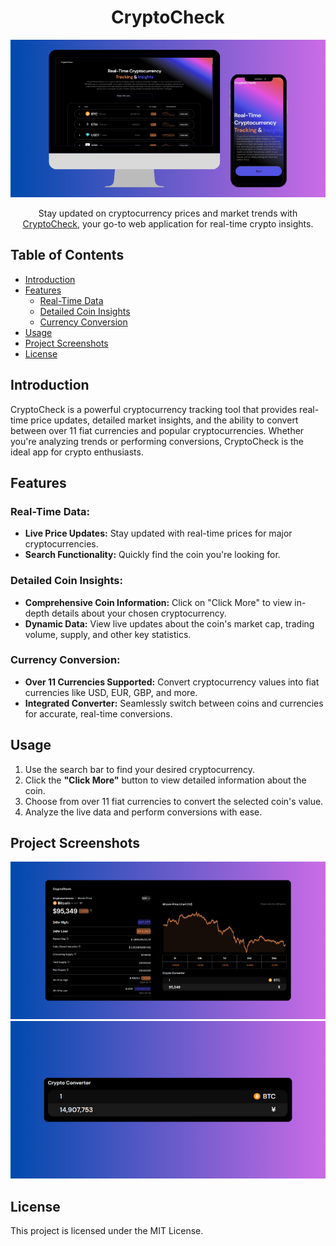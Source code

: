 <h1 align="center">CryptoCheck</h1>

<div align="center">
  <img src="src/assets/readme/readme1.png" alt="Screenshot of the CryptoCheck" width="600">
  <p>Stay updated on cryptocurrency prices and market trends with <a href="https://cryptocheck.vercel.app/" target="_blank" rel="noopener noreferrer">CryptoCheck</a>, your go-to web application for real-time crypto insights.</p>
</div>

## Table of Contents
- [Introduction](#introduction)
- [Features](#features)
  - [Real-Time Data](#real-time-data)
  - [Detailed Coin Insights](#detailed-coin-insights)
  - [Currency Conversion](#currency-conversion)
- [Usage](#usage)
- [Project Screenshots](#project-screenshots)
- [License](#license)

## Introduction
CryptoCheck is a powerful cryptocurrency tracking tool that provides real-time price updates, detailed market insights, and the ability to convert between over 11 fiat currencies and popular cryptocurrencies. Whether you're analyzing trends or performing conversions, CryptoCheck is the ideal app for crypto enthusiasts.

## Features

### Real-Time Data:
- **Live Price Updates:** Stay updated with real-time prices for major cryptocurrencies.
- **Search Functionality:** Quickly find the coin you're looking for.

### Detailed Coin Insights:
- **Comprehensive Coin Information:** Click on "Click More" to view in-depth details about your chosen cryptocurrency.
- **Dynamic Data:** View live updates about the coin's market cap, trading volume, supply, and other key statistics.

### Currency Conversion:
- **Over 11 Currencies Supported:** Convert cryptocurrency values into fiat currencies like USD, EUR, GBP, and more.
- **Integrated Converter:** Seamlessly switch between coins and currencies for accurate, real-time conversions.

## Usage
1. Use the search bar to find your desired cryptocurrency.
2. Click the **"Click More"** button to view detailed information about the coin.
3. Choose from over 11 fiat currencies to convert the selected coin's value.
4. Analyze the live data and perform conversions with ease.

## Project Screenshots

<div>
  <img src="src/assets/readme/readme2.png" alt="Screenshot of the CryptoCheck 2" width="800">
  <img src="src/assets/readme/readme4.png" alt="Screenshot of the CryptoCheck 4" width="800">
</div>

## License
This project is licensed under the MIT License.
